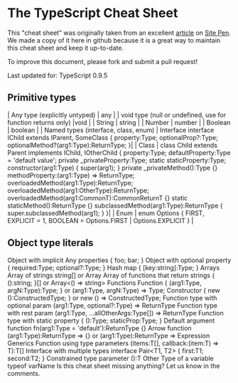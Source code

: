 # The TypeScript Cheat Sheet

This "cheat sheet" was originally taken from an excellent [article](http://www.sitepen.com/blog/2013/12/31/typescript-cheat-sheet/) on [Site Pen](http://www.sitepen.com/). We made a copy of it here in github because it is a great way to maintain this cheat sheet and keep it up-to-date.

To improve this document, please fork and submit a pull request!

Last updated for: TypeScript 0.9.5

## Primitive types

| Any type (explicitly untyped)	| any |
| void type (null or undefined, use for function returns only) |void |
| String | string |
| Number | number |
| Boolean	| boolean |
| Named types (interface, class, enum) | Interface	interface IChild extends IParent, SomeClass {
  property:Type;
  optionalProp?:Type;
  optionalMethod?(arg1:Type):ReturnType;
}|
| Class	 | class Child extends Parent implements IChild, IOtherChild {
  property:Type;
  defaultProperty:Type = 'default value';
  private _privateProperty:Type;
  static staticProperty:Type;
  constructor(arg1:Type) {
    super(arg1);
  }
  private _privateMethod():Type {}
  methodProperty:(arg1:Type) => ReturnType;
  overloadedMethod(arg1:Type):ReturnType;
  overloadedMethod(arg1:OtherType):ReturnType;
  overloadedMethod(arg1:CommonT):CommonReturnT {}
  static staticMethod():ReturnType {}
  subclassedMethod(arg1:Type):ReturnType {
    super.subclassedMethod(arg1);
  }
}|
| Enum	| enum Options {
  FIRST,
  EXPLICIT = 1,
  BOOLEAN = Options.FIRST | Options.EXPLICIT
} |

## Object type literals
Object with implicit Any properties	{ foo; bar; }
Object with optional property	{ required:Type; optional?:Type; }
Hash map	{ [key:string]:Type; }
Arrays
Array of strings	string[] or
Array<string>
Array of functions that return strings	{ ():string; }[] or
Array<() => string>
Functions
Function	{ (arg1:Type, argN:Type):Type; } or
(arg1:Type, argN:Type) => Type;
Constructor	{ new ():ConstructedType; } or
new () => ConstructedType;
Function type with optional param	(arg1:Type, optional?:Type) => ReturnType
Function type with rest param	(arg1:Type, ...allOtherArgs:Type[]) => ReturnType
Function type with static property	{ ():Type; staticProp:Type; }
Default argument	function fn(arg1:Type = 'default'):ReturnType {}
Arrow function	(arg1:Type):ReturnType => {} or
(arg1:Type):ReturnType => Expression
Generics
Function using type parameters	<T>(items:T[], callback:(item:T) => T):T[]
Interface with multiple types	interface Pair<T1, T2> {
  first:T1;
  second:T2;
}
Constrained type parameter	<T extends ConstrainedType>():T
Other
Type of a variable	typeof varName
Is this cheat sheet missing anything? Let us know in the comments.
